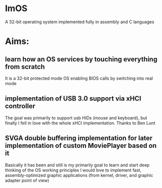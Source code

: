 # ImOS
A 32-bit operating system implemented fully in assembly and C languages

# Aims:
## learn how an OS services by touching everything from scratch
It is a 32-bit protected mode OS enabling BIOS calls by switching into real mode
## implementation of USB 3.0 support via xHCI controller
The goal was primarily to support usb HIDs (mouse and keyboard), but finally I fell in love with the whole xHCI implementation.
 Thanks to Ben Lunt
## SVGA double buffering implementation for later implementation of custom MoviePlayer based on it
Basically it has been and still is my primarily goal to learn and start deep thinking of the OS working principles
I would love to implement fast, assembly-optimized graphic applications (from kernel, driver, and graphic adapter point of view)
